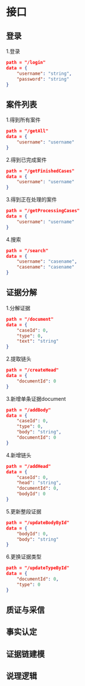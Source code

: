 # 接口

## 登录

1.登录

```json
path = "/login"
data = {
    "username": "string",
    "password": "string"
}
```

## 案件列表

1.得到所有案件

```json
path = "/getAll"
data = {
    "username": "username"
}
```

2.得到已完成案件

```json
path = "/getFinishedCases"
data = {
    "username": "username"
}
```

3.得到正在处理的案件

```json
path = "/getProcessingCases"
data = {
    "username": "username"
}
```

4.搜索

```json
path = "/search"
data = {
    "username": "casename",
    "casename": "casename"
}
```

## 证据分解

1.分解证据

```json
path = "/document"
data = {
    "caseId": 0,
    "type": 0,
    "text": "string"
}
```

2.提取链头

```json
path = "/createHead"
data = {
    "documentId": 0
}
```

3.新增单条证据document

```json
path = "/addBody"
data = {
    "caseId": 0,
    "type": 0,
    "body": "string",
    "documentId": 0
}
```

4.新增链头

```json
path = "/addHead"
data = {
    "caseId": 0,
    "head": "string",
    "documentId": 0,
    "bodyId": 0
}
```

5.更新整段证据

```json
path = "/updateBodyById"
data = {
    "bodyId": 0,
    "body": "string"
}
```

6.更换证据类型

```json
path = "/updateTypeById"
data = {
    "documentId": 0,
    "type": 0
}
```

## 质证与采信

## 事实认定

## 证据链建模

## 说理逻辑
